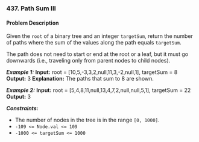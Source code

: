 ### 437. Path Sum III

#### Problem Description

Given the `root` of a binary tree and an integer `targetSum`, return the number of paths where the sum of the values along the path equals `targetSum`.

The path does not need to start or end at the root or a leaf, but it must go downwards (i.e., traveling only from parent nodes to child nodes).

***Example 1:*** 
**Input:**  root = [10,5,-3,3,2,null,11,3,-2,null,1], targetSum = 8
**Output:**  3
**Explanation:** The paths that sum to 8 are shown.

***Example 2:*** 
**Input:**  root = [5,4,8,11,null,13,4,7,2,null,null,5,1], targetSum = 22
**Output:**  3

***Constraints:*** 
- The number of nodes in the tree is in the range `[0, 1000]`.
- `-109 <= Node.val <= 109`
- `-1000 <= targetSum <= 1000`
